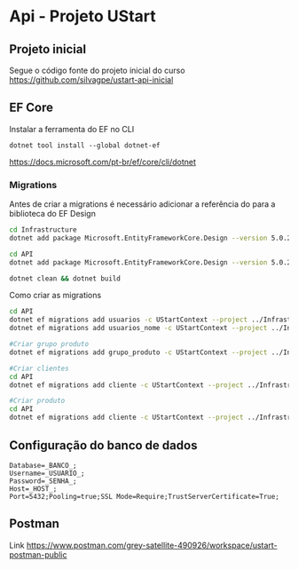# Api - Projeto UStart

## Projeto inicial

Segue o código fonte do projeto inicial do curso
https://github.com/silvagpe/ustart-api-inicial

## EF Core

Instalar a ferramenta do EF no CLI

```
dotnet tool install --global dotnet-ef
```

https://docs.microsoft.com/pt-br/ef/core/cli/dotnet

### Migrations

Antes de criar a migrations é necessário adicionar a referência do para a biblioteca do EF Design

```bash
cd Infrastructure
dotnet add package Microsoft.EntityFrameworkCore.Design --version 5.0.2

cd API
dotnet add package Microsoft.EntityFrameworkCore.Design --version 5.0.2

dotnet clean && dotnet build
```

Como criar as migrations

```bash
cd API
dotnet ef migrations add usuarios -c UStartContext --project ../Infrastructure/Infrastructure.csproj
dotnet ef migrations add usuarios_nome -c UStartContext --project ../Infrastructure/Infrastructure.csproj

#Criar grupo produto
dotnet ef migrations add grupo_produto -c UStartContext --project ../Infrastructure/Infrastructure.csproj

#Criar clientes
cd API
dotnet ef migrations add cliente -c UStartContext --project ../Infrastructure/Infrastructure.csproj

#Criar produto
cd API
dotnet ef migrations add cliente -c UStartContext --project ../Infrastructure/Infrastructure.csproj


```

## Configuração do banco de dados

```
Database=_BANCO_;
Username=_USUARIO_;
Password=_SENHA_;
Host=_HOST_;
Port=5432;Pooling=true;SSL Mode=Require;TrustServerCertificate=True;
```

## Postman

Link
https://www.postman.com/grey-satellite-490926/workspace/ustart-postman-public
